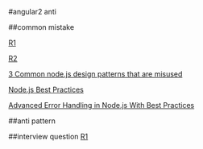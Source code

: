 #angular2 anti

##common mistake

[R1](https://www.toptal.com/nodejs/top-10-common-nodejs-developer-mistakes)

[R2](https://www.airpair.com/node.js/posts/top-10-mistakes-node-developers-make)

[3 Common node.js design patterns that are misused](https://www.appneta.com/blog/3-common-node-js-design-patterns-that-are-misused/)

[Node.js Best Practices](https://blog.risingstack.com/node-js-best-practices/)

[Advanced Error Handling in Node.js With Best Practices](https://www.linkedin.com/pulse/advanced-error-handling-nodejs-best-practices-sandip-das?articleId=7819533121517654217)

##anti pattern

##interview question
[R1](https://www.toptal.com/nodejs/interview-questions)

